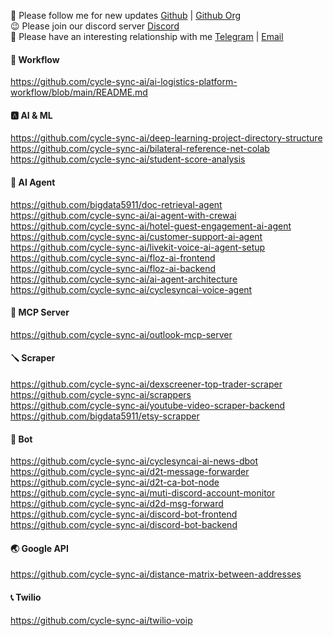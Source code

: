 👻 Please follow me for new updates [Github](https://github.com/bigdata5911) | [Github Org](https://github.com/cycle-sync-ai) <br />
😉 Please join our discord server [Discord](https://discord.gg/pSEtb9sJf6) <br />
💫 Please have an interesting relationship with me [Telegram](https://t.me/bigdata5911) | [Email](mailto:worker.opentext@gmail.com) <br />

#### 🏢 Workflow
https://github.com/cycle-sync-ai/ai-logistics-platform-workflow/blob/main/README.md <br />

#### 🅰️ AI & ML
https://github.com/cycle-sync-ai/deep-learning-project-directory-structure <br />
https://github.com/cycle-sync-ai/bilateral-reference-net-colab <br />
https://github.com/cycle-sync-ai/student-score-analysis <br />

#### 🤖 AI Agent
https://github.com/bigdata5911/doc-retrieval-agent <br />
https://github.com/cycle-sync-ai/ai-agent-with-crewai <br />
https://github.com/cycle-sync-ai/hotel-guest-engagement-ai-agent <br />
https://github.com/cycle-sync-ai/customer-support-ai-agent <br />
https://github.com/cycle-sync-ai/livekit-voice-ai-agent-setup <br />
https://github.com/cycle-sync-ai/floz-ai-frontend <br />
https://github.com/cycle-sync-ai/floz-ai-backend <br />
https://github.com/cycle-sync-ai/ai-agent-architecture <br />
https://github.com/cycle-sync-ai/cyclesyncai-voice-agent <br />

#### 🚀 MCP Server
https://github.com/cycle-sync-ai/outlook-mcp-server <br />

#### 🪛 Scraper
https://github.com/cycle-sync-ai/dexscreener-top-trader-scraper <br />
https://github.com/cycle-sync-ai/scrappers <br />
https://github.com/cycle-sync-ai/youtube-video-scraper-backend <br />
https://github.com/bigdata5911/etsy-scrapper <br />

#### 👻 Bot
https://github.com/cycle-sync-ai/cyclesyncai-ai-news-dbot <br />
https://github.com/cycle-sync-ai/d2t-message-forwarder <br />
https://github.com/cycle-sync-ai/d2t-ca-bot-node <br />
https://github.com/cycle-sync-ai/muti-discord-account-monitor <br />
https://github.com/cycle-sync-ai/d2d-msg-forward <br />
https://github.com/cycle-sync-ai/discord-bot-frontend <br />
https://github.com/cycle-sync-ai/discord-bot-backend <br />

#### 🌏 Google API
https://github.com/cycle-sync-ai/distance-matrix-between-addresses <br />

#### 📞 Twilio
https://github.com/cycle-sync-ai/twilio-voip <br />
